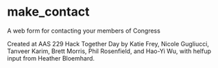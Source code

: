 # make_contact
A web form for contacting your members of Congress

Created at AAS 229 Hack Together Day by
Katie Frey, Nicole Gugliucci, Tanveer Karim, Brett Morris, Phil Rosenfield, and Hao-Yi Wu, with helfup input from Heather Bloemhard.
